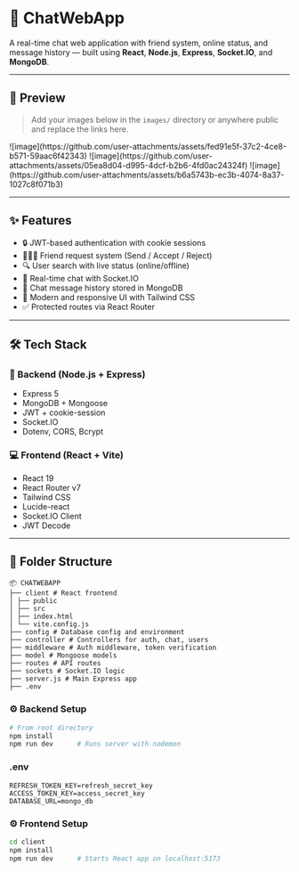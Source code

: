 # 💬 ChatWebApp

A real-time chat web application with friend system, online status, and message history — built using **React**, **Node.js**, **Express**, **Socket.IO**, and **MongoDB**.

---

## 📸 Preview

> Add your images below in the `images/` directory or anywhere public and replace the links here.

<p float="left">
  ![image](https://github.com/user-attachments/assets/fed91e5f-37c2-4ce8-b571-59aac6f42343)
  ![image](https://github.com/user-attachments/assets/05ea8d04-d995-4dcf-b2b6-4fd0ac24324f)
  ![image](https://github.com/user-attachments/assets/b6a5743b-ec3b-4074-8a37-1027c8f071b3)
</p>

---

## ✨ Features

- 🔒 JWT-based authentication with cookie sessions
- 🧑‍🤝‍🧑 Friend request system (Send / Accept / Reject)
- 🔍 User search with live status (online/offline)
- 💬 Real-time chat with Socket.IO
- 💾 Chat message history stored in MongoDB
- 🎨 Modern and responsive UI with Tailwind CSS
- ✅ Protected routes via React Router

---

## 🛠️ Tech Stack

### 🔧 Backend (Node.js + Express)

- Express 5
- MongoDB + Mongoose
- JWT + cookie-session
- Socket.IO
- Dotenv, CORS, Bcrypt

### 💻 Frontend (React + Vite)

- React 19
- React Router v7
- Tailwind CSS
- Lucide-react
- Socket.IO Client
- JWT Decode

---

## 📁 Folder Structure

```
📦 CHATWEBAPP
├── client # React frontend
│ ├── public
│ ├── src
│ ├── index.html
│ └── vite.config.js
├── config # Database config and environment
├── controller # Controllers for auth, chat, users
├── middleware # Auth middleware, token verification
├── model # Mongoose models
├── routes # API routes
├── sockets # Socket.IO logic
├── server.js # Main Express app
├── .env
```
### ⚙️ Backend Setup

```bash
# From root directory
npm install
npm run dev      # Runs server with nodemon
```
### .env 
```
REFRESH_TOKEN_KEY=refresh_secret_key
ACCESS_TOKEN_KEY=access_secret_key
DATABASE_URL=mongo_db
```

### ⚙️ Frontend Setup
```bash
cd client
npm install
npm run dev      # Starts React app on localhost:5173





